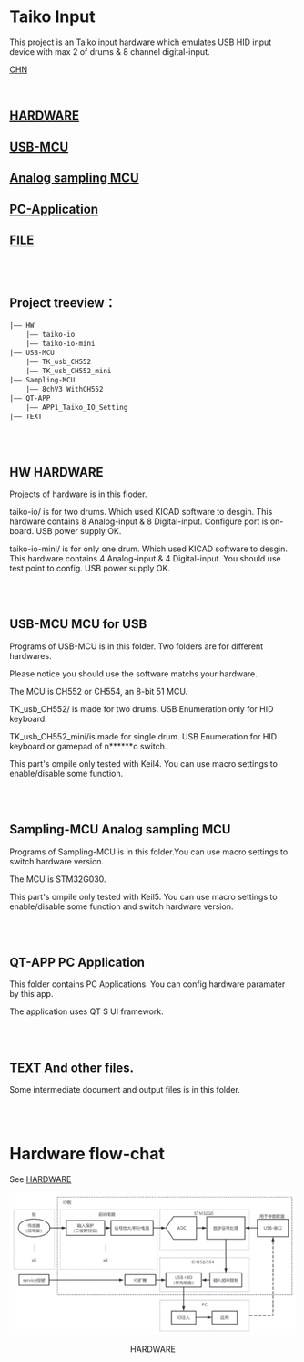 # Taiko Input

This project is an Taiko input hardware which emulates USB HID input device with max 2 of drums & 8 channel digital-input.

[CHN](./README.md)

<br/>

## [HARDWARE](./HW/)
## [USB-MCU](./USB-MCU/)
## [Analog sampling MCU](./Sampling-MCU/)
## [PC-Application](./QT-APP/)
## [FILE](./TEXT/)

<br/><br/>

## Project treeview：
```
|—— HW
    |—— taiko-io
    |—— taiko-io-mini
|—— USB-MCU
    |—— TK_usb_CH552
    |—— TK_usb_CH552_mini
|—— Sampling-MCU
    |—— 8chV3_WithCH552
|—— QT-APP
    |—— APP1_Taiko_IO_Setting
|—— TEXT
```

<br/><br/>

## HW HARDWARE

Projects of hardware is in this floder.

taiko-io/ is for two drums. Which used KICAD software to desgin.
This hardware contains 8 Analog-input & 8 Digital-input. Configure port is on-board. USB power supply OK.

taiko-io-mini/ is for only one drum. Which used KICAD software to desgin.
This hardware contains 4 Analog-input & 4 Digital-input. You should use test point to config. USB power supply OK.

<br/><br/>

## USB-MCU MCU for USB

Programs of USB-MCU is in this folder. Two folders are for different hardwares.

Please notice you should use the software matchs your hardware.

The MCU is CH552 or CH554, an 8-bit 51 MCU.

TK_usb_CH552/ is made for two drums. USB Enumeration only for HID keyboard.

TK_usb_CH552_mini/is made for single drum. USB Enumeration for HID keyboard or gamepad of n******o switch.  

This part's ompile only tested with Keil4. You can use macro settings to enable/disable some function.

<br/><br/>

## Sampling-MCU Analog sampling MCU

Programs of Sampling-MCU is in this folder.You can use macro settings to switch hardware version.

The MCU is STM32G030.

This part's ompile only tested with Keil5. You can use macro settings to enable/disable some function and switch hardware version.

<br/><br/>

## QT-APP PC Application

This folder contains PC Applications. You can config hardware paramater by this app.

The application uses QT S UI framework.

<br/><br/>

## TEXT And other files.

Some intermediate document and output files is in this folder.

<br/><br/>

# Hardware flow-chat
See [HARDWARE](./HW/)  

![HARDWARE](./HW/img/hardware.png "HARDWARE")  
<center>HARDWARE</center>

